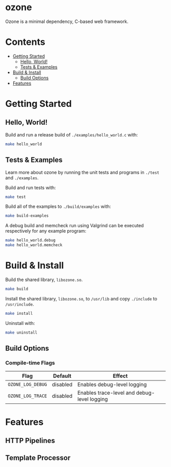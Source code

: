 # ozone

Ozone is a minimal dependency, C-based web framework.

# Contents

- [Getting Started](#getting-started)
  - [Hello, World!](#hello-world)
  - [Tests & Examples](#tests-and-examples)
- [Build & Install](#build-and-install)
  - [Build Options](#build-options)
- [Features](#features)

# Getting Started <a name="getting-started"></a>

## Hello, World! <a name="hello-world"></a>

Build and run a release build of `./examples/hello_world.c` with:

```bash
make hello_world
```

## Tests & Examples <a name="tests-and-examples"></a>

Learn more about ozone by running the unit tests and programs in `./test` and `./examples`.

Build and run tests with:

```bash
make test
```

Build all of the examples to `./build/examples` with:

```bash
make build-examples
```

A debug build and memcheck run using Valgrind can be executed respectively for any example program:

```bash
make hello_world.debug
make hello_world.memcheck
```

# Build & Install <a name="build-and-install"></a>

Build the shared library, `libozone.so`.

```bash
make build
```

Install the shared library, `libozone.so`, to `/usr/lib` and copy `./include` to `/usr/include`.

```bash
make install
```

Uninstall with:

```bash
make uninstall
```

## Build Options <a name="build-options"></a>

### Compile-time Flags

| Flag              | Default  | Effect                                      |
| ----------------- | -------- | ------------------------------------------- |
| `OZONE_LOG_DEBUG` | disabled | Enables debug-level logging                 |
| `OZONE_LOG_TRACE` | disabled | Enables trace-level and debug-level logging |

# Features <a name="features"></a>

## HTTP Pipelines

## Template Processor

